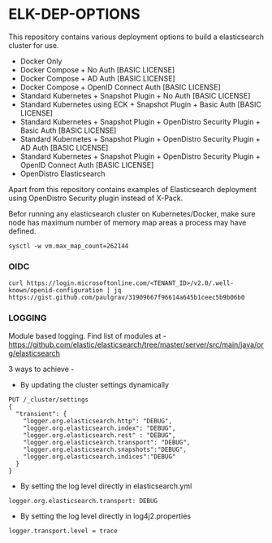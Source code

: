 # ELK-DEP-OPTIONS

This repository contains various deployment options to build a elasticsearch cluster for use. 

- Docker Only
- Docker Compose + No Auth [BASIC LICENSE]
- Docker Compose + AD Auth [BASIC LICENSE]
- Docker Compose + OpenID Connect Auth [BASIC LICENSE]
- Standard Kubernetes + Snapshot Plugin + No Auth [BASIC LICENSE]
- Standard Kubernetes using ECK + Snapshot Plugin + Basic Auth [BASIC LICENSE]
- Standard Kubernetes + Snapshot Plugin + OpenDistro Security Plugin + Basic Auth [BASIC LICENSE]
- Standard Kubernetes + Snapshot Plugin + OpenDistro Security Plugin + AD Auth [BASIC LICENSE]
- Standard Kubernetes + Snapshot Plugin + OpenDistro Security Plugin + OpenID Connect Auth [BASIC LICENSE]
- OpenDistro Elasticsearch

Apart from this repository contains examples of Elasticsearch deployment using OpenDistro Security plugin instead of X-Pack. 


Befor running any elasticsearch cluster on Kubernetes/Docker, make sure node has maximum number of memory map areas a process may have defined.

```
sysctl -w vm.max_map_count=262144

```




### OIDC 

```
curl https://login.microsoftonline.com/<TENANT_ID>/v2.0/.well-known/openid-configuration | jq
https://gist.github.com/paulgrav/31909667f96614a645b1ceec5b9b06b0
```

### LOGGING
Module based logging. Find list of modules at - https://github.com/elastic/elasticsearch/tree/master/server/src/main/java/org/elasticsearch

3 ways to achieve -

- By updating the cluster settings dynamically

```
PUT /_cluster/settings
{
  "transient": {
    "logger.org.elasticsearch.http": "DEBUG",
    "logger.org.elasticsearch.index": "DEBUG",
    "logger.org.elasticsearch.rest" : "DEBUG",
    "logger.org.elasticsearch.transport": "DEBUG",
    "logger.org.elasticsearch.snapshots":"DEBUG",
    "logger.org.elasticsearch.indices":"DEBUG"
  }
}

```
- By setting the log level directly in elasticsearch.yml

```
logger.org.elasticsearch.transport: DEBUG

```
- By setting the log level directly in log4j2.properties
```
logger.transport.level = trace
```
